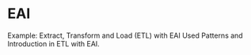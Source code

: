# EAI
Example: Extract, Transform and Load (ETL) with EAI
Used Patterns and Introduction in ETL with EAI.

